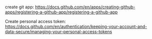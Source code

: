 create git app: https://docs.github.com/en/apps/creating-github-apps/registering-a-github-app/registering-a-github-app

Create personal access token: https://docs.github.com/en/authentication/keeping-your-account-and-data-secure/managing-your-personal-access-tokens